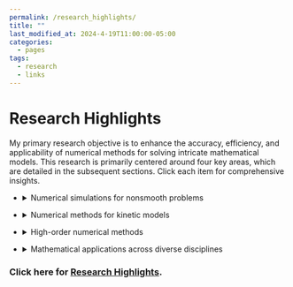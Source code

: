```yaml
---
permalink: /research_highlights/
title: ""
last_modified_at: 2024-4-19T11:00:00-05:00
categories:
  - pages
tags:
  - research
  - links
---
```


# Research Highlights
My primary research objective is to enhance the accuracy, efficiency, and applicability of numerical methods for solving intricate mathematical models. This research is primarily centered around four key areas, which are detailed in the subsequent sections. Click each item for comprehensive insights.

* <details> <summary>Numerical simulations for nonsmooth problems</summary>
  At the core of my research lies the goal of resolving the issue of low accuracy encountered in functions with singularities. I have developed innovative reconstruction methods that significantly enhance the accuracy of simulations of problems with singular data. Additionally, I have introduced a singularity-enriched basis for LDG methods, designed specifically to address the challenges posed by fractional diffusion equations featuring non-smooth solutions. More recently, I have been working on a sophisticated neural network-based approach aimed at automating the detection of singularities from spectral data.
  <details><summary>Project 1: Postprocessing techniques</summary> To be added.  </details>
  <details><summary>Project 2: Solution-enriched numerical methods</summary> To be added.  </details>
  <details><summary>Project 3: Neural network-base singularity detectors</summary> To be added.  </details>
</details>

* <details> <summary>Numerical methods for kinetic models</summary>
  Through the development of innovative methods, new combinations of powerful approaches, and adapting such cutting-edge ideas as DNN, I have worked to push the boundaries of numerical methods for kinetic models, seeking innovative solutions to improve accuracy, efficiency, and applicability in diverse domain.
  <details><summary>Project 1: Numerical methods for simulating linear kinetic models in semiconductor devices</summary> To be added.  </details>
  <details><summary>Project 2: Numerical methods for kinetic models with uncertainties. </summary> To be added.  </details>
  <details><summary>Project 3: Fast solvers</summary> To be added.  </details>
</details>  

* <details> <summary>High-order numerical methods</summary>
  Through the development of innovative methods, new combinations of powerful approaches, and adapting such cutting-edge ideas as DNN, I have worked to push the boundaries of numerical methods for kinetic models, seeking innovative solutions to improve accuracy, efficiency, and applicability in diverse domain.
  <details><summary>Project 1: High-order numerical methods for PDEs and their applications</summary> To be added.  </details>
  <details><summary>Project 2: Structure-preserving high-order numerical schemes for time-dependent PDEs </summary> To be added.  </details>
  <!-- <details><summary>Project 3: Interpolation methods for parametric differential equation </summary> To be added.  </details> -->
</details>


* <details> <summary>Mathematical applications across diverse disciplines</summary>
  I am deeply dedicated to utilizing mathematical tools and techniques to tackle challenges and advance knowledge across diverse fields beyond the traditional realms of mathematics. To do so, I have actively collaborated on research projects with colleagues in mechanical engineering and accounting to apply my numerical algorithms and matheLmatical concepts to various scientific and engineering problems.
  <details><summary>Project 1: Application in Finance: Data processing to investigate the impact of generalist CEOs on the readability of 10-K report </summary> To be added.  </details>
  <details><summary>Project 2: Application in Civil Engineering: employing cutting-edge machine learning techniques to explore the connections between geometric descriptors and material behavior to understand the material microstructure and fracture properties </summary> To be added. </details>
</details>


<!--
* <details> <summary>Topics</summary>
  To be added.
  <details><summary>Project 1:  </summary> To be added.  </details>
  <details><summary>Project 2:  </summary> To be added.  </details>
  <details><summary>Project 3:  </summary> To be added.  </details>
</details>
-->
  


<!--
* High order numerical methods
  * Discontinuous Galerkin finite element methods
  * Spectral methods, etc.

* Numerical methods for kinetic equations

* Post-processing techiniques

* Numerical methods for fractional differential equations

* Machine learning, Neural network

* Numerical methods for uncertainty quantification

* Multiscale Computational Methods
-->


<!-- [Click here for a poster on research projects.](https://lesliechenz.github.io/webpage/_pages/research_poster_20230223_UMassD_template_CAS_36x56.pdf)  -->

### Click here for [Research Highlights](https://lesliechenz.github.io/webpage/_pages/research_highlight2023.pdf).
